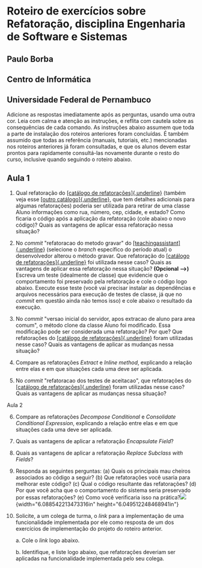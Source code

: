 # Roteiro de exercícios sobre Refatoração, disciplina Engenharia de Software e Sistemas

## Paulo Borba

## Centro de Informática

## Universidade Federal de Pernambuco

Adicione as respostas imediatamente após as perguntas, usando uma outra
cor. Leia com calma e atenção as instruções, e reflita com cautela sobre
as consequências de cada comando. As instruções abaixo assumem que toda
a parte de instalação dos roteiros anteriores foram concluídas. É também
assumido que todas as referência (manuais, tutoriais, etc.) mencionadas
nos roteiros anteriores já foram consultadas, e que os alunos devem
estar prontos para rapidamente consultá-las novamente durante o resto do
curso, inclusive quando seguindo o roteiro abaixo.

## Aula 1

1.  Qual refatoração do [[catálogo de
    refatorações]{.underline}](https://www.refactoring.com/catalog/index.html)
    (também veja esse [[outro
    catálogo]{.underline}](https://refactoring.guru/refactoring/techniques),
    que tem detalhes adicionais para algumas refatorações) poderia ser
    utilizada para retirar de uma classe Aluno informações como rua,
    número, cep, cidade, e estado? Como ficaria o código após a
    aplicação da refatoração (cole abaixo o novo código)? Quais as
    vantagens de aplicar essa refatoração nessa situação?

2.  No *commit* \"refatoracao do metodo gravar\" do
    [[teachingassistant]{.underline}](https://github.com/pauloborba/teachingassistant)
    (selecione o *branch* específico do período atual) o desenvolvedor
    alterou o método gravar. Que refatoração do [[catálogo de
    refatorações]{.underline}](https://www.refactoring.com/catalog/index.html)
    foi utilizada nesse caso? Quais as vantagens de aplicar essa
    refatoração nessa situação? **(Opcional \--\>)** Escreva um teste
    (idealmente de classe) que evidencie que o comportamento foi
    preservado pela refatoração e cole o código logo abaixo. Execute
    esse teste (você vai precisar instalar as dependências e arquivos
    necessários para execução de testes de classe, já que no *commit* em
    questão ainda não temos isso) e cole abaixo o resultado da execução.

3.  No *commit* \"versao inicial do servidor, apos extracao de aluno
    para area comum\", o método clone da classe Aluno foi modificado.
    Essa modificação pode ser considerada uma refatoração? Por que? Que
    refatorações do [[catálogo de
    refatorações]{.underline}](https://www.refactoring.com/catalog/index.html)
    foram utilizadas nesse caso? Quais as vantagens de aplicar as
    mudanças nessa situação?

4.  Compare as refatorações *Extract* e *Inline* *method*, explicando a
    relação entre elas e em que situações cada uma deve ser aplicada.

5.  No *commit* \"refatoracao dos testes de aceitacao\", que
    refatorações do [[catálogo de
    refatorações]{.underline}](https://www.refactoring.com/catalog/index.html)
    foram utilizadas nesse caso? Quais as vantagens de aplicar as
    mudanças nessa situação?

Aula 2

6.  Compare as refatorações *Decompose Conditional* e *Consolidate
    Conditional Expression*, explicando a relação entre elas e em que
    situações cada uma deve ser aplicada.

7.  Quais as vantagens de aplicar a refatoração *Encapsulate Field*?

8.  Quais as vantagens de aplicar a refatoração *Replace Subclass with
    Fields*?

9.  Responda as seguintes perguntas: (a) Quais os principais mau cheiros
    associados ao código a seguir? (b) Que refatorações você usaria para
    melhorar este código? (c) Qual o código resultante das
    refatorações? (d) Por que você acha que o comportamento do sistema
    seria preservado por essas refatorações? (e) Como você veriﬁcaria
    isso na prática?![](media/image1.png){width="6.088542213473316in"
    height="6.049512248468941in"}

10. Solicite, a um colega de turma, o *link* para a implementação de uma
    funcionalidade implementada por ele como resposta de um dos
    exercícios de implementação do projeto do roteiro anterior.

    a.  Cole o *link* logo abaixo.

    b.  Identifique, e liste logo abaixo, que refatorações deveriam ser
        aplicadas na funcionalidade implementada pelo seu colega.

